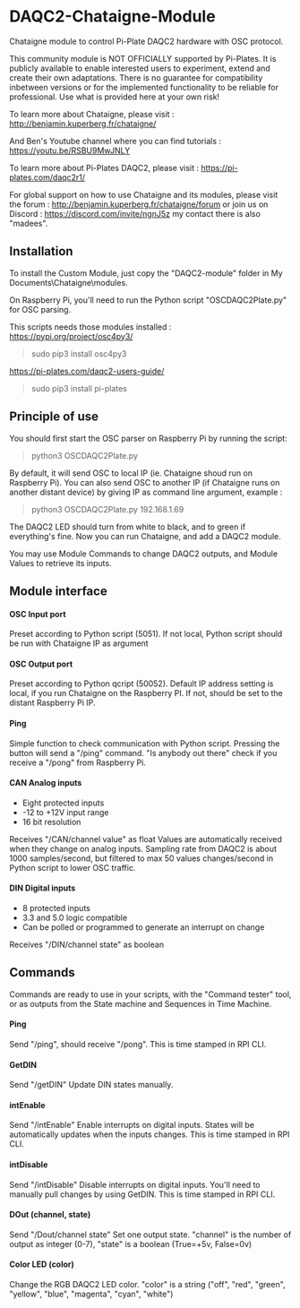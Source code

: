 # DAQC2-Chataigne-Module
Chataigne module to control Pi-Plate DAQC2 hardware with OSC protocol.

This community module is NOT OFFICIALLY supported by Pi-Plates.
It is publicly available to enable interested users to experiment, extend and create their own adaptations.
There is no guarantee for compatibility inbetween versions or for the implemented functionality to be reliable for professional.
Use what is provided here at your own risk!

To learn more about Chataigne, please visit : http://benjamin.kuperberg.fr/chataigne/

And Ben's Youtube channel where you can find tutorials : https://youtu.be/RSBU9MwJNLY

To learn more about Pi-Plates DAQC2, please visit : https://pi-plates.com/daqc2r1/

For global support on how to use Chataigne and its modules, please visit the forum : 
http://benjamin.kuperberg.fr/chataigne/forum 
or join us on Discord : 
https://discord.com/invite/ngnJ5z my contact there is also "madees".

## Installation
To install the Custom Module, just copy the "DAQC2-module" folder in My Documents\Chataigne\modules.

On Raspberry Pi, you'll need to run the Python script "OSCDAQC2Plate.py" for OSC parsing.

This scripts needs those modules installed :
https://pypi.org/project/osc4py3/
> sudo pip3 install osc4py3

https://pi-plates.com/daqc2-users-guide/
> sudo pip3 install pi-plates

## Principle of use
You should first start the OSC parser on Raspberry Pi by running the script:
> python3 OSCDAQC2Plate.py

By default, it will send OSC to local IP (ie. Chataigne shoud run on Raspberry Pi).
You can also send OSC to another IP (if Chataigne runs on another distant device) by giving IP as command line argument, example :
> python3 OSCDAQC2Plate.py 192.168.1.69

The DAQC2 LED should turn from white to black, and to green if everything's fine.
Now you can run Chataigne, and add a DAQC2 module.

You may use Module Commands to change DAQC2 outputs, and Module Values to retrieve its inputs.

## Module interface
#### OSC Input port
Preset according to Python script (5051). If not local, Python script should be run with Chataigne IP as argument

#### OSC Output port
Preset according to Python qcript (50052).
Default IP address setting is local, if you run Chataigne on the Raspberry PI. If not, should be set to the distant Raspberry Pi IP.

#### Ping
Simple function to check communication with Python script. 
Pressing the button will send a "/ping" command.
"Is anybody out there" check if you receive a "/pong" from Raspberry Pi.

#### CAN Analog inputs
- Eight protected inputs
- -12 to +12V input range
- 16 bit resolution

Receives "/CAN/channel value" as float
Values are automatically received when they change on analog inputs.
Sampling rate from DAQC2 is about 1000 samples/second, but filtered to max 50 values changes/second in Python script to lower OSC traffic.

#### DIN Digital inputs
- 8 protected inputs
- 3.3 and 5.0 logic compatible
- Can be polled or programmed to generate an interrupt on change

Receives "/DIN/channel state" as boolean

## Commands
Commands are ready to use in your scripts, with the "Command tester" tool, or as outputs from the State machine and Sequences in Time Machine.

#### Ping
Send "/ping", should receive "/pong". This is time stamped in RPI CLI.

#### GetDIN
Send "/getDIN"
Update DIN states manually.

#### intEnable
Send "/intEnable"
Enable interrupts on digital inputs. States will be automatically updates when the inputs changes. This is time stamped in RPI CLI.

#### intDisable
Send "/intDisable"
Disable interrupts on digital inputs. You'll need to manually pull changes by using GetDIN. This is time stamped in RPI CLI.

#### DOut (channel, state)
Send "/Dout/channel state"
Set one output state. "channel" is the number of output as integer (0-7), "state" is a boolean (True=+5v, False=0v)

#### Color LED (color)
Change the RGB DAQC2 LED color. "color" is a string ("off", "red", "green", "yellow", "blue", "magenta", "cyan", "white")
